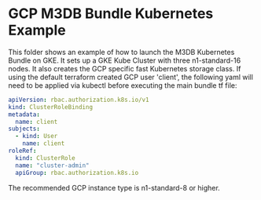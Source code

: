 # GCP M3DB Bundle Kubernetes Example

This folder shows an example of how to launch the M3DB Kubernetes Bundle on GKE. It sets up a GKE Kube Cluster with three n1-standard-16 nodes. It also creates the GCP specific fast Kubernetes storage class. If using the default terraform created GCP user 'client', the following yaml will need to be applied via kubectl before executing the main bundle tf file:

```yaml
apiVersion: rbac.authorization.k8s.io/v1 
kind: ClusterRoleBinding 
metadata: 
  name: client
subjects: 
  - kind: User 
    name: client
roleRef: 
  kind: ClusterRole 
  name: "cluster-admin" 
  apiGroup: rbac.authorization.k8s.io

```

The recommended GCP instance type is n1-standard-8 or higher.